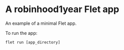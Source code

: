 # A robinhood1year Flet app

An example of a minimal Flet app.

To run the app:

```
flet run [app_directory]
```